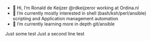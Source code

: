 - 👋 Hi, I’m Ronald de Keijzer @rdkeijzeror working at Ordina.nl  
- 👀 I’m currently mostly interested in shell (bash/ksh/perl/ansible) scripting and Application management automation 
- 🌱 I’m currently learning more in depth git/ansible 

<!---
- 💞️ I’m looking to collaborate on ...
- 📫 How to reach me ...
rdkeijzeror/rdkeijzeror is a ✨ special ✨ repository because its `README.md` (this file) appears on your GitHub profile.
You can click the Preview link to take a look at your changes.
--->

Just some test
Just a second line test
